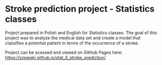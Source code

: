 # Stroke prediction project - Statistics classes

Project prepared in Polish and English for Statistics classes. The goal of this project was to analyze the medical data set and create a model that classifies a potential patient in terms of the occurrence of a stroke.

Project can be acessed and viewed on GitHub Pages here: https://szpwski.github.io/stat_II_stroke_prediction/
